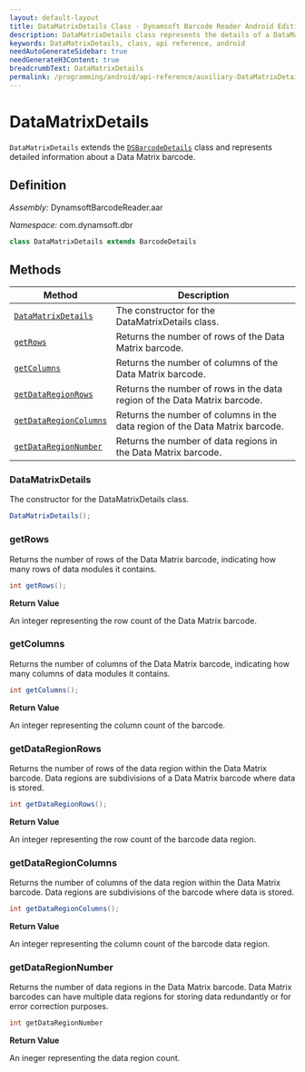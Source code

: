 ```yaml
---
layout: default-layout
title: DataMatrixDetails Class - Dynamsoft Barcode Reader Android Edition
description: DataMatrixDetails class represents the details of a DataMatrix barcode. It is derived from the BarcodeDetails class and contains various attributes related to the DataMatrix barcode.
keywords: DataMatrixDetails, class, api reference, android
needAutoGenerateSidebar: true
needGenerateH3Content: true
breadcrumbText: DataMatrixDetails
permalink: /programming/android/api-reference/auxiliary-DataMatrixDetails.html
---
```


# DataMatrixDetails

`DataMatrixDetails` extends the [`DSBarcodeDetails`](barcode-details.md) class and represents detailed information about a Data Matrix barcode.

## Definition

*Assembly:* DynamsoftBarcodeReader.aar

*Namespace:* com.dynamsoft.dbr

```java
class DataMatrixDetails extends BarcodeDetails
```

## Methods

| Method | Description |
| ------ | ----------- |
| [`DataMatrixDetails`](#datamatrixdetails-1) | The constructor for the DataMatrixDetails class. |
| [`getRows`](#getrows) | Returns the number of rows of the Data Matrix barcode. |
| [`getColumns`](#getcolumns) | Returns the number of columns of the Data Matrix barcode. |
| [`getDataRegionRows`](#getdataregionrows) | Returns the number of rows in the data region of the Data Matrix barcode. |
| [`getDataRegionColumns`](#getdataregioncolumns) | Returns the number of columns in the data region of the Data Matrix barcode. |
| [`getDataRegionNumber`](#getdataregionnumber) | Returns the number of data regions in the Data Matrix barcode. |

### DataMatrixDetails

The constructor for the DataMatrixDetails class.

```java
DataMatrixDetails();
```

### getRows

Returns the number of rows of the Data Matrix barcode, indicating how many rows of data modules it contains.

```java
int getRows();
```

**Return Value**

An integer representing the row count of the Data Matrix barcode.

### getColumns

Returns the number of columns of the Data Matrix barcode, indicating how many columns of data modules it contains.

```java
int getColumns();
```

**Return Value**

An integer representing the column count of the barcode.

### getDataRegionRows

Returns the number of rows of the data region within the Data Matrix barcode. Data regions are subdivisions of a Data Matrix barcode where data is stored.

```java
int getDataRegionRows();
```

**Return Value**

An integer representing the row count of the barcode data region.

### getDataRegionColumns

Returns the number of columns of the data region within the Data Matrix barcode. Data regions are subdivisions of the barcode where data is stored.

```java
int getDataRegionColumns();
```

**Return Value**

An integer representing the column count of the barcode data region.

### getDataRegionNumber

Returns the number of data regions in the Data Matrix barcode. Data Matrix barcodes can have multiple data regions for storing data redundantly or for error correction purposes.

```java
int getDataRegionNumber
```

**Return Value**

An ineger representing the data region count.
